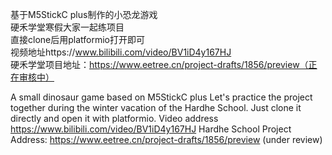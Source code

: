 基于M5StickC plus制作的小恐龙游戏<br>
硬禾学堂寒假大家一起练项目<br>
直接clone后用platformio打开即可<br>
视频地址https://www.bilibili.com/video/BV1iD4y167HJ<br>
硬禾学堂项目地址：https://www.eetree.cn/project-drafts/1856/preview（正在审核中）

A small dinosaur game based on M5StickC plus
Let's practice the project together during the winter vacation of the Hardhe School.
Just clone it directly and open it with platformio.
Video address https://www.bilibili.com/video/BV1iD4y167HJ
Hardhe School Project Address: https://www.eetree.cn/project-drafts/1856/preview (under review)
